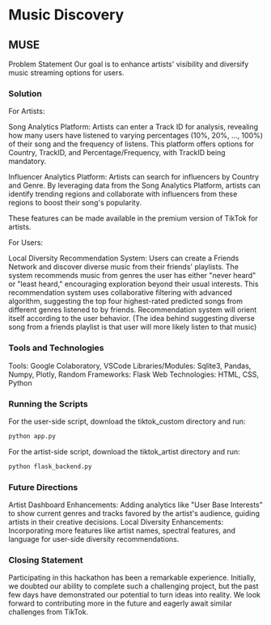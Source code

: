 # Music Discovery

## MUSE
Problem Statement
Our goal is to enhance artists' visibility and diversify music streaming options for users.

### Solution
For Artists:

Song Analytics Platform: Artists can enter a Track ID for analysis, revealing how many users have listened to varying percentages (10%, 20%, ..., 100%) of their song and the frequency of listens. This platform offers options for Country, TrackID, and Percentage/Frequency, with TrackID being mandatory.

Influencer Analytics Platform: Artists can search for influencers by Country and Genre. By leveraging data from the Song Analytics Platform, artists can identify trending regions and collaborate with influencers from these regions to boost their song's popularity. 

These features can be made available in the premium version of TikTok for artists.

For Users:

Local Diversity Recommendation System: Users can create a Friends Network and discover diverse music from their friends' playlists. The system recommends music from genres the user has either "never heard" or "least heard," encouraging exploration beyond their usual interests. This recommendation system uses collaborative filtering with advanced algorithm, suggesting the top four highest-rated predicted songs from different genres listened to by friends. Recommendation system will orient itself according to the user behavior. (The idea behind suggesting diverse song from a friends playlist is that user will more likely listen to that music)

### Tools and Technologies
Tools: Google Colaboratory, VSCode
Libraries/Modules: Sqlite3, Pandas, Numpy, Plotly, Random
Frameworks: Flask
Web Technologies: HTML, CSS, Python

### Running the Scripts
For the user-side script, download the tiktok_custom directory and run:
```sh
python app.py
```
For the artist-side script, download the tiktok_artist directory and run:
```sh
python flask_backend.py
```

### Future Directions
Artist Dashboard Enhancements: Adding analytics like "User Base Interests" to show current genres and tracks favored by the artist's audience, guiding artists in their creative decisions.
Local Diversity Enhancements: Incorporating more features like artist names, spectral features, and language for user-side diversity recommendations.

### Closing Statement
Participating in this hackathon has been a remarkable experience. Initially, we doubted our ability to complete such a challenging project, but the past few days have demonstrated our potential to turn ideas into reality. We look forward to contributing more in the future and eagerly await similar challenges from TikTok.


